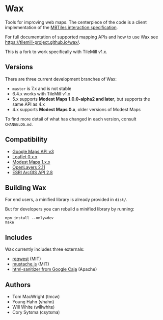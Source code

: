 # Wax

Tools for improving web maps. The centerpiece of the code is a client implementation of the [MBTiles interaction specification](https://github.com/mapbox/mbtiles-spec).

For full documentation of supported mapping APIs and how to use Wax see https://tilemill-project.github.io/wax/.

This is a fork to work specifically with TileMill v1.x.

## Versions

There are three current development branches of Wax:

* `master` is 7.x and is not stable
* 6.4.x works with TileMill v1.x
* 5.x supports **Modest Maps 1.0.0-alpha2 and later**, but supports the same API as 4.x
* 4.x supports **Modest Maps 0.x**, older versions of Modest Maps

To find more detail of what has changed in each version, consult `CHANGELOG.md`.

## Compatibility

* [Google Maps API v3](https://developers.google.com/maps/)
* [Leaflet 0.x.x](http://leaflet.cloudmade.com/)
* [Modest Maps 1.x.x](http://modestmaps.com/)
* [OpenLayers 2.11](http://openlayers.org/)
* [ESRI ArcGIS API 2.8](http://help.arcgis.com/en/webapi/javascript/arcgis/)

## Building Wax

For end users, a minified library is already provided in `dist/`.

But for developers you can rebuild a minified library by running:

    npm install --only=dev
    make

## Includes

Wax currently includes three externals:

* [reqwest](https://github.com/ded/reqwest) (MIT)
* [mustache.js](https://github.com/janl/mustache.js) (MIT)
* [html-sanitizer from Google Caja](http://code.google.com/p/google-caja/source/browse/trunk/src/com/google/caja/plugin/html-sanitizer.js) (Apache)

## Authors

- Tom MacWright (tmcw)
- Young Hahn (yhahn)
- Will White (willwhite)
- Cory Sytsma (csytsma)
